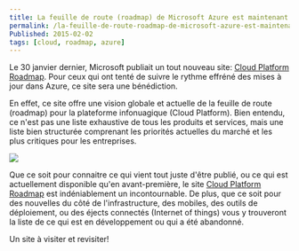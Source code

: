 ```yaml
---
title: La feuille de route (roadmap) de Microsoft Azure est maintenant publique
permalink: /la-feuille-de-route-roadmap-de-microsoft-azure-est-maintenant-publique
Published: 2015-02-02
tags: [cloud, roadmap, azure]
---
```


Le 30 janvier dernier, Microsoft publiait un tout nouveau site: [Cloud Platform Roadmap](http://bit.ly/1tVS9FO "Cloud Platform Roadmap").  Pour ceux qui ont tenté de suivre le rythme effréné des mises à jour dans Azure, ce site sera une bénédiction.

En effet, ce site offre une vision globale et actuelle de la feuille de route (roadmap) pour la plateforme infonuagique (Cloud Platform). Bien entendu, ce n'est pas une liste exhaustive de tous les produits et services, mais une liste bien structurée comprenant les priorités actuelles du marché et les plus critiques pour les entreprises.

![](/content/images/2015/Feb/CloudRoadMap.gif)

Que ce soit pour connaitre ce qui vient tout juste d'être publié, ou ce qui est actuellement disponible qu'en avant-première, le site [Cloud Platform Roadmap](http://bit.ly/1tVS9FO "Cloud Platform Roadmap") est indéniablement un incontournable. De plus, que ce soit pour des nouvelles du côté de l'infrastructure, des mobiles, des outils de déploiement, ou des éjects connectés (Internet of things) vous y trouveront la liste de ce qui est en développement ou qui a été abandonné.

Un site à visiter et revisiter!
